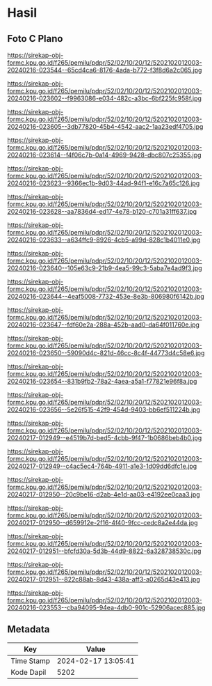 # Hasil

## Foto C Plano

https://sirekap-obj-formc.kpu.go.id/f265/pemilu/pdpr/52/02/10/20/12/5202102012003-20240216-023544--65cd4ca6-8176-4ada-b772-f3f8d6a2c065.jpg

https://sirekap-obj-formc.kpu.go.id/f265/pemilu/pdpr/52/02/10/20/12/5202102012003-20240216-023602--f9963086-e034-482c-a3bc-6bf225fc958f.jpg

https://sirekap-obj-formc.kpu.go.id/f265/pemilu/pdpr/52/02/10/20/12/5202102012003-20240216-023605--3db77820-45b4-4542-aac2-1aa23edf4705.jpg

https://sirekap-obj-formc.kpu.go.id/f265/pemilu/pdpr/52/02/10/20/12/5202102012003-20240216-023614--f4f06c7b-0a14-4969-9428-dbc807c25355.jpg

https://sirekap-obj-formc.kpu.go.id/f265/pemilu/pdpr/52/02/10/20/12/5202102012003-20240216-023623--9366ec1b-9d03-44ad-94f1-e16c7a65c126.jpg

https://sirekap-obj-formc.kpu.go.id/f265/pemilu/pdpr/52/02/10/20/12/5202102012003-20240216-023628--aa7836d4-ed17-4e78-b120-c701a31ff637.jpg

https://sirekap-obj-formc.kpu.go.id/f265/pemilu/pdpr/52/02/10/20/12/5202102012003-20240216-023633--a634ffc9-8926-4cb5-a99d-828c1b4011e0.jpg

https://sirekap-obj-formc.kpu.go.id/f265/pemilu/pdpr/52/02/10/20/12/5202102012003-20240216-023640--105e63c9-21b9-4ea5-99c3-5aba7e4ad9f3.jpg

https://sirekap-obj-formc.kpu.go.id/f265/pemilu/pdpr/52/02/10/20/12/5202102012003-20240216-023644--4eaf5008-7732-453e-8e3b-806980f6142b.jpg

https://sirekap-obj-formc.kpu.go.id/f265/pemilu/pdpr/52/02/10/20/12/5202102012003-20240216-023647--fdf60e2a-288a-452b-aad0-da64f011760e.jpg

https://sirekap-obj-formc.kpu.go.id/f265/pemilu/pdpr/52/02/10/20/12/5202102012003-20240216-023650--59090d4c-821d-46cc-8c4f-44773d4c58e6.jpg

https://sirekap-obj-formc.kpu.go.id/f265/pemilu/pdpr/52/02/10/20/12/5202102012003-20240216-023654--831b9fb2-78a2-4aea-a5a1-f77821e96f8a.jpg

https://sirekap-obj-formc.kpu.go.id/f265/pemilu/pdpr/52/02/10/20/12/5202102012003-20240216-023656--5e26f515-42f9-454d-9403-bb6ef511224b.jpg

https://sirekap-obj-formc.kpu.go.id/f265/pemilu/pdpr/52/02/10/20/12/5202102012003-20240217-012949--e4519b7d-bed5-4cbb-9f47-1b0686beb4b0.jpg

https://sirekap-obj-formc.kpu.go.id/f265/pemilu/pdpr/52/02/10/20/12/5202102012003-20240217-012949--c4ac5ec4-764b-4911-a1e3-1d09dd6dfc1e.jpg

https://sirekap-obj-formc.kpu.go.id/f265/pemilu/pdpr/52/02/10/20/12/5202102012003-20240217-012950--20c9be16-d2ab-4e1d-aa03-e4192ee0caa3.jpg

https://sirekap-obj-formc.kpu.go.id/f265/pemilu/pdpr/52/02/10/20/12/5202102012003-20240217-012950--d659912e-2f16-4f40-9fcc-cedc8a2e44da.jpg

https://sirekap-obj-formc.kpu.go.id/f265/pemilu/pdpr/52/02/10/20/12/5202102012003-20240217-012951--bfcfd30a-5d3b-44d9-8822-6a328738530c.jpg

https://sirekap-obj-formc.kpu.go.id/f265/pemilu/pdpr/52/02/10/20/12/5202102012003-20240217-012951--822c88ab-8d43-438a-aff3-a0265d43e413.jpg

https://sirekap-obj-formc.kpu.go.id/f265/pemilu/pdpr/52/02/10/20/12/5202102012003-20240216-023553--cba94095-94ea-4db0-901c-52906acec885.jpg


## Metadata

| Key        | Value               |
| ---------- | ------------------- |
| Time Stamp | 2024-02-17 13:05:41 |
| Kode Dapil | 5202                |



